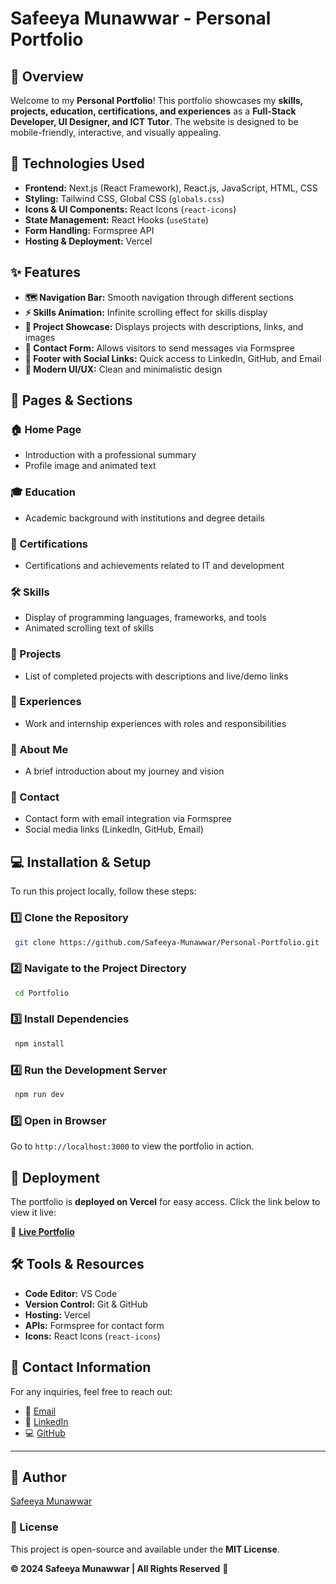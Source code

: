 # Safeeya Munawwar - Personal Portfolio

## 📌 Overview
Welcome to my **Personal Portfolio**! This portfolio showcases my **skills, projects, education, certifications, and experiences** as a **Full-Stack Developer, UI Designer, and ICT Tutor**. The website is designed to be mobile-friendly, interactive, and visually appealing.

## 🚀 Technologies Used

- **Frontend:** Next.js (React Framework), React.js, JavaScript, HTML, CSS
- **Styling:** Tailwind CSS, Global CSS (`globals.css`)
- **Icons & UI Components:** React Icons (`react-icons`)
- **State Management:** React Hooks (`useState`)
- **Form Handling:** Formspree API
- **Hosting & Deployment:** Vercel

## ✨ Features

- **🗺️ Navigation Bar:** Smooth navigation through different sections
- **⚡ Skills Animation:** Infinite scrolling effect for skills display
- **📁 Project Showcase:** Displays projects with descriptions, links, and images
- **📩 Contact Form:** Allows visitors to send messages via Formspree
- **🔗 Footer with Social Links:** Quick access to LinkedIn, GitHub, and Email
- **🎨 Modern UI/UX:** Clean and minimalistic design

## 📑 Pages & Sections

### **🏠 Home Page**
- Introduction with a professional summary
- Profile image and animated text

### **🎓 Education**
- Academic background with institutions and degree details

### **📜 Certifications**
- Certifications and achievements related to IT and development

### **🛠️ Skills**
- Display of programming languages, frameworks, and tools
- Animated scrolling text of skills

### **📁 Projects**
- List of completed projects with descriptions and live/demo links

### **💼 Experiences**
- Work and internship experiences with roles and responsibilities

### **👤 About Me**
- A brief introduction about my journey and vision

### **📩 Contact**
- Contact form with email integration via Formspree
- Social media links (LinkedIn, GitHub, Email)

## 💻 Installation & Setup

To run this project locally, follow these steps:

### **1️⃣ Clone the Repository**
```sh
 git clone https://github.com/Safeeya-Munawwar/Personal-Portfolio.git
```

### **2️⃣ Navigate to the Project Directory**
```sh
 cd Portfolio
```

### **3️⃣ Install Dependencies**
```sh
 npm install
```

### **4️⃣ Run the Development Server**
```sh
 npm run dev
```

### **5️⃣ Open in Browser**
Go to `http://localhost:3000` to view the portfolio in action.

## 🚀 Deployment

The portfolio is **deployed on Vercel** for easy access. Click the link below to view it live:

🔗 **[Live Portfolio](https://personal-portfolio-ejjn.vercel.app/)**

## 🛠️ Tools & Resources

- **Code Editor:** VS Code
- **Version Control:** Git & GitHub
- **Hosting:** Vercel
- **APIs:** Formspree for contact form
- **Icons:** React Icons (`react-icons`)

## 📝 Contact Information

For any inquiries, feel free to reach out:

- 📧 [Email](mailto:shafiyasha0036@gmail.com)
- 🔗 [LinkedIn](https://www.linkedin.com/in/safeeya-munawwar)
- 💻 [GitHub](https://github.com/Safeeya-Munawwar)

---

## 🚀 Author
[Safeeya Munawwar](https://github.com/Safeeya-Munawwar)

### **📜 License**
This project is open-source and available under the **MIT License**.

**© 2024 Safeeya Munawwar | All Rights Reserved** 🚀

